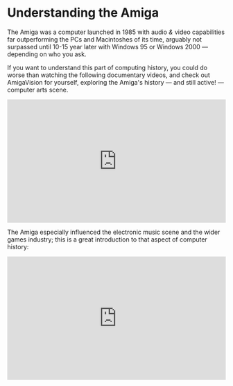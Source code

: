 # Understanding the Amiga

The Amiga was a computer launched in 1985 with audio *&* video capabilities far outperforming the PCs and Macintoshes of its time, arguably not surpassed until 10-15 year later with Windows 95 or Windows 2000 — depending on who you ask.

If you want to understand this part of computing history, you could do worse than watching the following documentary videos, and check out AmigaVision for yourself, exploring the Amiga's history — and still active! — computer arts scene.

<iframe
  style="aspect-ratio: 16/9; width: 100%;"
  src="https://www.youtube.com/watch?v=zB_UZsJUbwQ"
  title="YouTube video player"
  frameborder="0"
  allow="accelerometer; autoplay; clipboard-write; encrypted-media; gyroscope; picture-in-picture; web-share" allowfullscreen
  >
</iframe>

The Amiga especially influenced the electronic music scene and the wider games industry; this is a great introduction to that aspect of computer history:

<iframe
  style="aspect-ratio: 16/9; width: 100%;"
  src="https://www.youtube.com/watch?v=roBkg-iPrbw"
  title="YouTube video player"
  frameborder="0"
  allow="accelerometer; autoplay; clipboard-write; encrypted-media; gyroscope; picture-in-picture; web-share" allowfullscreen
  >
</iframe>
